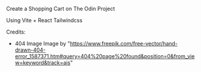 Create a Shopping Cart on The Odin Project

Using
Vite + React
Tailwindcss

Credits:

* 404 Image
Image by "https://www.freepik.com/free-vector/hand-drawn-404-error_1587371.htm#query=404%20page%20found&position=0&from_view=keyword&track=ais"